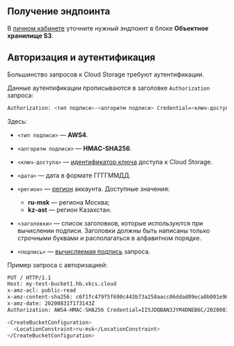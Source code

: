 ## Получение эндпоинта

В [личном кабинете](https://msk.cloud.vk.com/app/project/endpoints) уточните нужный эндпоинт в блоке **Объектное хранилище S3**.

## Авторизация и аутентификация

Большинство запросов к Cloud Storage требуют аутентификации.

Данные аутентификации прописываются в заголовке `Authorization` запроса:

```bash
Authorization: <тип подписи>-<алгоритм подписи> Credential=<ключ-доступа>/<дата>/<регион>/s3/aws4_request,SignedHeaders=<заголовки>,Signature=<подпись>
```
Здесь:

- `<тип подписи>` — **AWS4**.
- `<алгоритм подписи>` — **HMAC-SHA256**.
- `<ключ-доступа>` — [идентификатор ключа](../../../../../storage/s3/service-management/access-management) доступа к Cloud Storage.
- `<дата>` — дата в формате ГГГГММДД.
- `<регион>` — [регион](../../../../account/concepts/regions) аккаунта. Доступные значения:

  - **ru-msk** — региона Москва;
  - **kz-ast** — регион Казахстан.

- `<заголовки>` — список заголовков, которые используются при вычислении подписи. Заголовки должны быть написаны только строчными буквами и располагаться в алфавитном порядке.
- `<подпись>` — [вычисляемая подпись](https://docs.aws.amazon.com/AmazonS3/latest/API/sig-v4-header-based-auth.html) запроса.

Пример запроса с авторизацией:

```bash
PUT / HTTP/1.1
Host: my-test-bucket1.hb.vkcs.cloud
x-amz-acl: public-read
x-amz-content-sha256: c6f1fc479f5f690c443b73a258aacc06ddad09eca0b001e9640ff2cd56fe5710
x-amz-date: 20200831T173143Z
Authorization: AWS4-HMAC-SHA256 Credential=II5JDQBAN3JYM4DNEB6C/20200831/ru-msk/s3/aws4_request,SignedHeaders=host;x-amz-acl;x-amz-content-sha256;x-amz-date,Signature=6cab03bef74a80a0441ab7fd33c829a2cdb46bba07e82da518cdb78ac238fda5

<CreateBucketConfiguration>
  <LocationConstraint>ru-msk</LocationConstraint>
</CreateBucketConfiguration>
```
